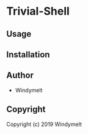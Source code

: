 # Trivial-Shell

## Usage

## Installation

## Author

* Windymelt

## Copyright

Copyright (c) 2019 Windymelt
